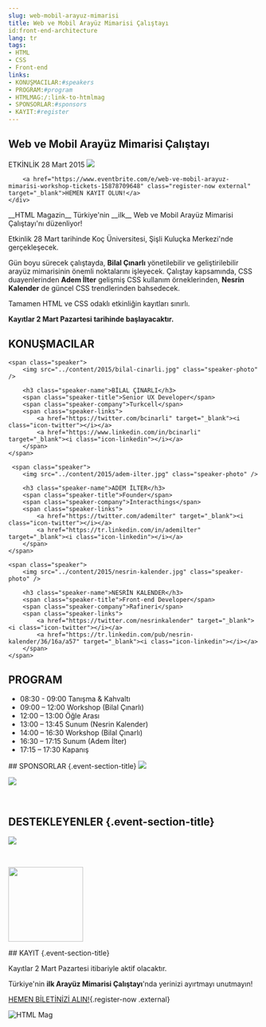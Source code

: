 ```yaml
---
slug: web-mobil-arayuz-mimarisi
title: Web ve Mobil Arayüz Mimarisi Çalıştayı
id:front-end-architecture
lang: tr
tags:
- HTML
- CSS
- Front-end
links:
- KONUŞMACILAR:#speakers
- PROGRAM:#program
- HTMLMAG:/:link-to-htmlmag
- SPONSORLAR:#sponsors
- KAYIT:#register
---
```

<section class="event-spot">
    <div class="event-spot-content">
        <h2 class="event-spot-title">Web ve Mobil Arayüz Mimarisi Çalıştayı</h2>
        <span class="event-separate">ETKİNLİK</span>
        <span class="event-date">28 Mart 2015</span>
        <img src="../content/2015/koc-inkubasyon.png" />
        
        <a href="https://www.eventbrite.com/e/web-ve-mobil-arayuz-mimarisi-workshop-tickets-15878709648" class="register-now external" target="_blank">HEMEN KAYIT OLUN!</a>
    </div>
</section>

<section class="event-description" markdown=1>
__HTML Magazin__ Türkiye'nin __ilk__ Web ve Mobil Arayüz Mimarisi Çalıştayı'nı düzenliyor!

Etkinlik 28 Mart tarihinde Koç Üniversitesi, Şişli Kuluçka Merkezi'nde gerçekleşecek.

Gün boyu sürecek çalıştayda, __Bilal Çınarlı__ yönetilebilir ve geliştirilebilir arayüz mimarisinin önemli noktalarını işleyecek. Çalıştay kapsamında, CSS duayenlerinden __Adem İlter__ gelişmiş CSS kullanım örneklerinden, __Nesrin Kalender__ de güncel CSS trendlerinden bahsedecek.

Tamamen HTML ve CSS odaklı etkinliğin kayıtları sınırlı. 

__Kayıtlar 2 Mart Pazartesi tarihinde başlayacaktır.__
</section>

<section id="speakers" class="event-speakers">
    <h2 class="event-section-title">KONUŞMACILAR</h2>
    
    <span class="speaker">
        <img src="../content/2015/bilal-cinarli.jpg" class="speaker-photo" />
        
        <h3 class="speaker-name">BİLAL ÇINARLI</h3>
        <span class="speaker-title">Senior UX Developer</span>
        <span class="speaker-company">Turkcell</span>
        <span class="speaker-links">
            <a href="https://twitter.com/bcinarli" target="_blank"><i class="icon-twitter"></i></a>
            <a href="https://www.linkedin.com/in/bcinarli" target="_blank"><i class="icon-linkedin"></i></a>
        </span>
    </span>

     <span class="speaker">
        <img src="../content/2015/adem-ilter.jpg" class="speaker-photo" />
        
        <h3 class="speaker-name">ADEM İLTER</h3>
        <span class="speaker-title">Founder</span>
        <span class="speaker-company">Interacthings</span>
        <span class="speaker-links">
            <a href="https://twitter.com/ademilter" target="_blank"><i class="icon-twitter"></i></a>
            <a href="https://tr.linkedin.com/in/ademilter" target="_blank"><i class="icon-linkedin"></i></a>
        </span>
    </span>
    
    <span class="speaker">
        <img src="../content/2015/nesrin-kalender.jpg" class="speaker-photo" />
        
        <h3 class="speaker-name">NESRİN KALENDER</h3>
        <span class="speaker-title">Front-end Developer</span>
        <span class="speaker-company">Rafineri</span>
        <span class="speaker-links">
            <a href="https://twitter.com/nesrinkalender" target="_blank"><i class="icon-twitter"></i></a>
            <a href="https://tr.linkedin.com/pub/nesrin-kalender/36/16a/a57" target="_blank"><i class="icon-linkedin"></i></a>
        </span>
    </span>
</section>

<section id="program" class="event-program">
    <h2 class="event-section-title">PROGRAM</h2>
    <ul class="program-list">
       <li>08:30 - 09:00  Tanışma & Kahvaltı </li>
       <li>09:00 – 12:00  Workshop (Bilal Çınarlı)</li>
       <li>12:00 – 13:00  Öğle Arası </li>
       <li>13:00 – 13:45  Sunum (Nesrin Kalender)</li>
       <li>14:00 – 16:30  Workshop (Bilal Çınarlı)</li>
       <li>16:30 – 17:15  Sunum (Adem İlter)</li>
       <li>17:15 – 17:30  Kapanış  </li>
    </ul>
</section>

<section id="sponsors" class="event-sponsors" markdown=1>
## SPONSORLAR {.event-section-title}
<a href="http://hokkaweb.com/" target="_blank" class="external"><img src="../content/2015/sponsors/hokka-logo.png" style="max-height: 70px" /></a>

<br />

<a href="http://www.iconpm.com/" target="_blank" class="external"><img src="../content/2015/sponsors/icon-logo.png" style="max-height: 60px" /></a>
    
<p>&nbsp;</p>
    
## DESTEKLEYENLER {.event-section-title}
<a href="http://incubation.ku.edu.tr/tr/" target="_blank" class="external"><img src="../content/2015/sponsors/koc-logo.png" style="max-height: 100px" /></a>

<br />

<a href="http://mobilistanbul.com/" target="_blank" class="external"><img src="../content/2015/sponsors/mobil-istanbul-logo.png" width="150" /></a>
</section>

<section id="register" class="event-registration" markdown=1>
## KAYIT {.event-section-title}

Kayıtlar 2 Mart Pazartesi itibariyle aktif olacaktır.

Türkiye'nin __ilk Arayüz Mimarisi Çalıştayı__'nda yerinizi ayırtmayı unutmayın!


[HEMEN BİLETİNİZİ ALIN!](https://www.eventbrite.com/e/web-ve-mobil-arayuz-mimarisi-workshop-tickets-15878709648){.register-now .external}

![HTML Mag][logo-alt]
</section>

[logo-alt]: ../content/2015/footer-htmlmag-logo.png
